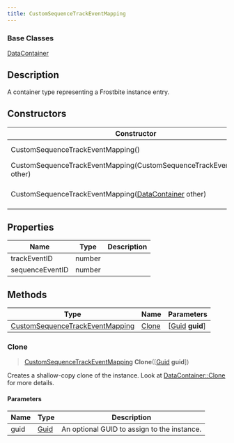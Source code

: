 ```yaml
---
title: CustomSequenceTrackEventMapping
---
```

### Base Classes

[DataContainer](/vext/ref/shared/class/datacontainer)

## Description

A container type representing a Frostbite instance entry.

## Constructors

| Constructor                                                                                | Description                                                                                                                                           |
| ------------------------------------------------------------------------------------------ | ----------------------------------------------------------------------------------------------------------------------------------------------------- |
| CustomSequenceTrackEventMapping()                                                          | Create a new instance of this container type.                                                                                                         |
| CustomSequenceTrackEventMapping(CustomSequenceTrackEventMapping other)                     | Create a reference copy of an instance of the same type.                                                                                              |
| CustomSequenceTrackEventMapping([DataContainer](/vext/ref/shared/class/datacontainer) other) | Upcast an instance of type [DataContainer](/vext/ref/shared/class/datacontainer) to [CustomSequenceTrackEventMapping](/vext/ref/fb/customsequencetrackeventmapping/). |

## Properties

| Name            | Type   | Description |
| --------------- | ------ | ----------- |
| trackEventID    | number |             |
| sequenceEventID | number |             |

## Methods

| Type                                                               | Name            | Parameters                                     |
| ------------------------------------------------------------------ | --------------- | ---------------------------------------------- |
| [CustomSequenceTrackEventMapping](/vext/ref/fb/customsequencetrackeventmapping/) | [Clone](#clone) | \[[Guid](/vext/ref/shared/class/guid) **guid**\] |

### Clone

> [CustomSequenceTrackEventMapping](/vext/ref/fb/customsequencetrackeventmapping/) **Clone**(\[[Guid](/vext/ref/shared/class/guid) **guid**\])

Creates a shallow-copy clone of the instance. Look at [DataContainer::Clone](/vext/ref/shared/class/datacontainer#clone) for more details.

#### Parameters

| Name | Type         | Description                                 |
| ---- | ------------ | ------------------------------------------- |
| guid | [Guid](/vext/ref/shared/class/guid/) | An optional GUID to assign to the instance. |
